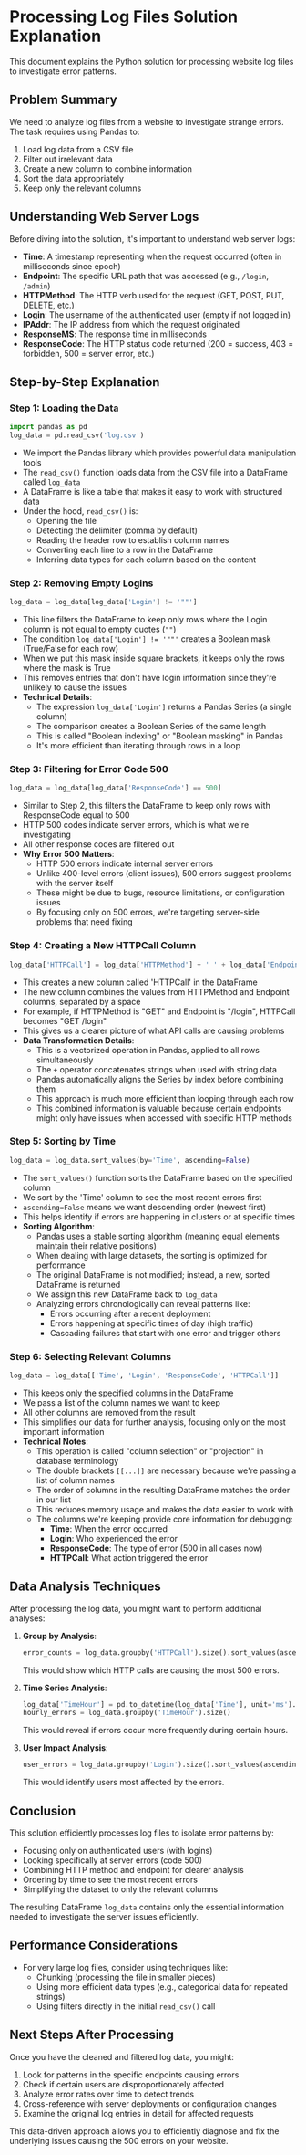 # Processing Log Files Solution Explanation

This document explains the Python solution for processing website log files to investigate error patterns.

## Problem Summary
We need to analyze log files from a website to investigate strange errors. The task requires using Pandas to:
1. Load log data from a CSV file
2. Filter out irrelevant data
3. Create a new column to combine information
4. Sort the data appropriately
5. Keep only the relevant columns

## Understanding Web Server Logs
Before diving into the solution, it's important to understand web server logs:

- **Time**: A timestamp representing when the request occurred (often in milliseconds since epoch)
- **Endpoint**: The specific URL path that was accessed (e.g., `/login`, `/admin`)
- **HTTPMethod**: The HTTP verb used for the request (GET, POST, PUT, DELETE, etc.)
- **Login**: The username of the authenticated user (empty if not logged in)
- **IPAddr**: The IP address from which the request originated
- **ResponseMS**: The response time in milliseconds
- **ResponseCode**: The HTTP status code returned (200 = success, 403 = forbidden, 500 = server error, etc.)

## Step-by-Step Explanation

### Step 1: Loading the Data
```python
import pandas as pd
log_data = pd.read_csv('log.csv')
```
- We import the Pandas library which provides powerful data manipulation tools
- The `read_csv()` function loads data from the CSV file into a DataFrame called `log_data`
- A DataFrame is like a table that makes it easy to work with structured data
- Under the hood, `read_csv()` is:
  - Opening the file
  - Detecting the delimiter (comma by default)
  - Reading the header row to establish column names
  - Converting each line to a row in the DataFrame
  - Inferring data types for each column based on the content

### Step 2: Removing Empty Logins
```python
log_data = log_data[log_data['Login'] != '""']
```
- This line filters the DataFrame to keep only rows where the Login column is not equal to empty quotes (`""`)
- The condition `log_data['Login'] != '""'` creates a Boolean mask (True/False for each row)
- When we put this mask inside square brackets, it keeps only the rows where the mask is True
- This removes entries that don't have login information since they're unlikely to cause the issues
- **Technical Details**:
  - The expression `log_data['Login']` returns a Pandas Series (a single column)
  - The comparison creates a Boolean Series of the same length
  - This is called "Boolean indexing" or "Boolean masking" in Pandas
  - It's more efficient than iterating through rows in a loop

### Step 3: Filtering for Error Code 500
```python
log_data = log_data[log_data['ResponseCode'] == 500]
```
- Similar to Step 2, this filters the DataFrame to keep only rows with ResponseCode equal to 500
- HTTP 500 codes indicate server errors, which is what we're investigating
- All other response codes are filtered out
- **Why Error 500 Matters**:
  - HTTP 500 errors indicate internal server errors
  - Unlike 400-level errors (client issues), 500 errors suggest problems with the server itself
  - These might be due to bugs, resource limitations, or configuration issues
  - By focusing only on 500 errors, we're targeting server-side problems that need fixing

### Step 4: Creating a New HTTPCall Column
```python
log_data['HTTPCall'] = log_data['HTTPMethod'] + ' ' + log_data['Endpoint']
```
- This creates a new column called 'HTTPCall' in the DataFrame
- The new column combines the values from HTTPMethod and Endpoint columns, separated by a space
- For example, if HTTPMethod is "GET" and Endpoint is "/login", HTTPCall becomes "GET /login"
- This gives us a clearer picture of what API calls are causing problems
- **Data Transformation Details**:
  - This is a vectorized operation in Pandas, applied to all rows simultaneously
  - The `+` operator concatenates strings when used with string data
  - Pandas automatically aligns the Series by index before combining them
  - This approach is much more efficient than looping through each row
  - This combined information is valuable because certain endpoints might only have issues when accessed with specific HTTP methods

### Step 5: Sorting by Time
```python
log_data = log_data.sort_values(by='Time', ascending=False)
```
- The `sort_values()` function sorts the DataFrame based on the specified column
- We sort by the 'Time' column to see the most recent errors first
- `ascending=False` means we want descending order (newest first)
- This helps identify if errors are happening in clusters or at specific times
- **Sorting Algorithm**:
  - Pandas uses a stable sorting algorithm (meaning equal elements maintain their relative positions)
  - When dealing with large datasets, the sorting is optimized for performance
  - The original DataFrame is not modified; instead, a new, sorted DataFrame is returned
  - We assign this new DataFrame back to `log_data`
  - Analyzing errors chronologically can reveal patterns like:
    - Errors occurring after a recent deployment
    - Errors happening at specific times of day (high traffic)
    - Cascading failures that start with one error and trigger others

### Step 6: Selecting Relevant Columns
```python
log_data = log_data[['Time', 'Login', 'ResponseCode', 'HTTPCall']]
```
- This keeps only the specified columns in the DataFrame
- We pass a list of the column names we want to keep
- All other columns are removed from the result
- This simplifies our data for further analysis, focusing only on the most important information
- **Technical Notes**:
  - This operation is called "column selection" or "projection" in database terminology
  - The double brackets `[[...]]` are necessary because we're passing a list of column names
  - The order of columns in the resulting DataFrame matches the order in our list
  - This reduces memory usage and makes the data easier to work with
  - The columns we're keeping provide core information for debugging:
    - **Time**: When the error occurred
    - **Login**: Who experienced the error
    - **ResponseCode**: The type of error (500 in all cases now)
    - **HTTPCall**: What action triggered the error

## Data Analysis Techniques
After processing the log data, you might want to perform additional analyses:

1. **Group by Analysis**: 
   ```python
   error_counts = log_data.groupby('HTTPCall').size().sort_values(ascending=False)
   ```
   This would show which HTTP calls are causing the most 500 errors.

2. **Time Series Analysis**: 
   ```python
   log_data['TimeHour'] = pd.to_datetime(log_data['Time'], unit='ms').dt.hour
   hourly_errors = log_data.groupby('TimeHour').size()
   ```
   This would reveal if errors occur more frequently during certain hours.

3. **User Impact Analysis**:
   ```python
   user_errors = log_data.groupby('Login').size().sort_values(ascending=False)
   ```
   This would identify users most affected by the errors.

## Conclusion
This solution efficiently processes log files to isolate error patterns by:
- Focusing only on authenticated users (with logins)
- Looking specifically at server errors (code 500)
- Combining HTTP method and endpoint for clearer analysis
- Ordering by time to see the most recent errors
- Simplifying the dataset to only the relevant columns

The resulting DataFrame `log_data` contains only the essential information needed to investigate the server issues efficiently.

## Performance Considerations
- For very large log files, consider using techniques like:
  - Chunking (processing the file in smaller pieces)
  - Using more efficient data types (e.g., categorical data for repeated strings)
  - Using filters directly in the initial `read_csv()` call

## Next Steps After Processing
Once you have the cleaned and filtered log data, you might:
1. Look for patterns in the specific endpoints causing errors
2. Check if certain users are disproportionately affected
3. Analyze error rates over time to detect trends
4. Cross-reference with server deployments or configuration changes
5. Examine the original log entries in detail for affected requests

This data-driven approach allows you to efficiently diagnose and fix the underlying issues causing the 500 errors on your website.